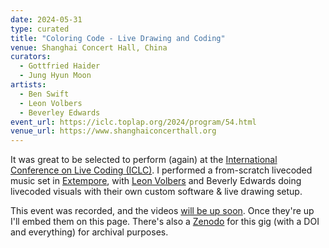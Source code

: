 ```yaml
---
date: 2024-05-31
type: curated
title: "Coloring Code - Live Drawing and Coding"
venue: Shanghai Concert Hall, China
curators:
  - Gottfried Haider
  - Jung Hyun Moon
artists:
  - Ben Swift
  - Leon Volbers
  - Beverley Edwards
event_url: https://iclc.toplap.org/2024/program/54.html
venue_url: https://www.shanghaiconcerthall.org
---
```


It was great to be selected to perform (again) at the
[International Conference on Live Coding (ICLC)](https://iclc.toplap.org/2024/program/54.html).
I performed a from-scratch livecoded music set in
[Extempore](https://github.com/digego/extempore), with
[Leon Volbers](https://leonvolbers.com/index.html) and Beverly Edwards doing
livecoded visuals with their own custom software & live drawing setup.

This event was recorded, and the videos
[will be up soon](https://iclc.toplap.org/2024/documentation.html). Once they're
up I'll embed them on this page. There's also a
[Zenodo](https://zenodo.org/records/11345213) for this gig (with a DOI and
everything) for archival purposes.
